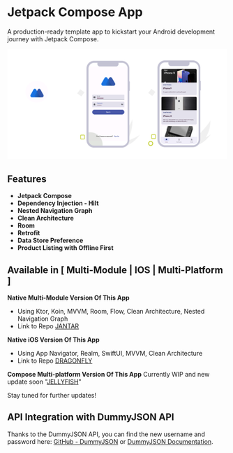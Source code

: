 # Jetpack Compose App

A production-ready template app to kickstart your Android development journey with Jetpack Compose.

![App Preview](firefly.png)

## Features

- **Jetpack Compose**
- **Dependency Injection - Hilt**
- **Nested Navigation Graph**
- **Clean Architecture**
- **Room**
- **Retrofit**
- **Data Store Preference**
- **Product Listing with Offline First**

## Available in [ Multi-Module | IOS | Multi-Platform ]

**Native Multi-Module Version Of This App**
- Using Ktor, Koin, MVVM, Room, Flow, Clean Architecture, Nested Navigation Graph 
- Link to Repo [JANTAR](https://github.com/iamnaran/jantar)

**Native iOS Version Of This App**
- Using App Navigator, Realm, SwiftUI, MVVM, Clean Architecture 
- Link to Repo [DRAGONFLY](https://github.com/iamnaran/dragon-fly-ios)

**Compose Multi-platform Version Of This App**
Currently WIP and new update soon "[JELLYFISH](https://github.com/iamnaran/jellyfish)"

Stay tuned for further updates!

## API Integration with DummyJSON API

Thanks to the DummyJSON API, you can find the new username and password here: [GitHub - DummyJSON](https://github.com/Ovi/DummyJSON) or [DummyJSON Documentation](https://dummyjson.com/docs/auth).


